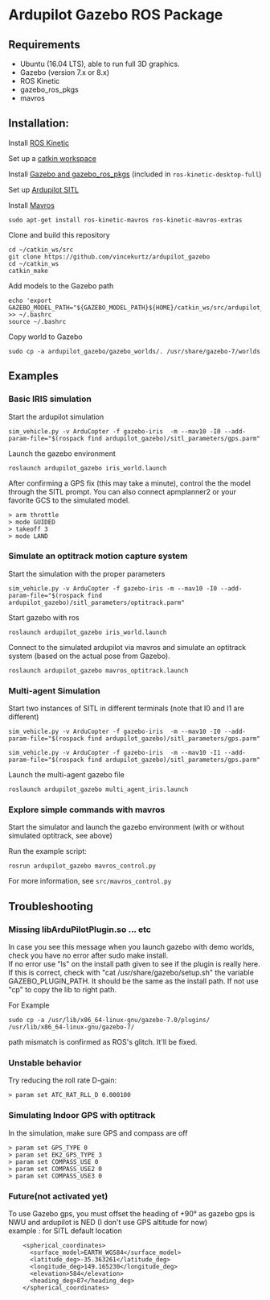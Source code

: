 # Ardupilot Gazebo ROS Package

## Requirements
- Ubuntu (16.04 LTS), able to run full 3D graphics.
- Gazebo (version 7.x or 8.x)
- ROS Kinetic
- gazebo_ros_pkgs
- mavros

## Installation:

Install [ROS Kinetic](http://wiki.ros.org/kinetic/Installation)

Set up a [catkin workspace](http://wiki.ros.org/catkin/Tutorials/create_a_workspace)

Install [Gazebo and gazebo_ros_pkgs](http://gazebosim.org/tutorials?tut=ros_installing) (included in `ros-kinetic-desktop-full`)

Set up [Ardupilot SITL](http://ardupilot.org/dev/docs/setting-up-sitl-on-linux.html)

Install [Mavros](http://wiki.ros.org/mavros)
```
sudo apt-get install ros-kinetic-mavros ros-kinetic-mavros-extras
```

Clone and build this repository
```
cd ~/catkin_ws/src
git clone https://github.com/vincekurtz/ardupilot_gazebo
cd ~/catkin_ws
catkin_make
```

Add models to the Gazebo path
```
echo 'export GAZEBO_MODEL_PATH="${GAZEBO_MODEL_PATH}${HOME}/catkin_ws/src/ardupilot_gazebo/gazebo_models"' >> ~/.bashrc
source ~/.bashrc
```

Copy world to Gazebo
```
sudo cp -a ardupilot_gazebo/gazebo_worlds/. /usr/share/gazebo-7/worlds
```

## Examples

### Basic IRIS simulation

Start the ardupilot simulation
```
sim_vehicle.py -v ArduCopter -f gazebo-iris  -m --mav10 -I0 --add-param-file="$(rospack find ardupilot_gazebo)/sitl_parameters/gps.parm"
```

Launch the gazebo environment
```
roslaunch ardupilot_gazebo iris_world.launch
```

After confirming a GPS fix (this may take a minute), control the the model through the SITL prompt. You can also connect apmplanner2 or your favorite GCS to the simulated model.
```
> arm throttle
> mode GUIDED
> takeoff 3
> mode LAND
```

### Simulate an optitrack motion capture system

Start the simulation with the proper parameters
```
sim_vehicle.py -v ArduCopter -f gazebo-iris -m --mav10 -I0 --add-param-file="$(rospack find ardupilot_gazebo)/sitl_parameters/optitrack.parm"
```

Start gazebo with ros
```
roslaunch ardupilot_gazebo iris_world.launch
```

Connect to the simulated ardupilot via mavros and simulate an optitrack system (based
on the actual pose from Gazebo). 
```
roslaunch ardupilot_gazebo mavros_optitrack.launch
```

### Multi-agent Simulation

Start two instances of SITL in different terminals (note that I0 and I1 are different)
```
sim_vehicle.py -v ArduCopter -f gazebo-iris  -m --mav10 -I0 --add-param-file="$(rospack find ardupilot_gazebo)/sitl_parameters/gps.parm"
```
```
sim_vehicle.py -v ArduCopter -f gazebo-iris  -m --mav10 -I1 --add-param-file="$(rospack find ardupilot_gazebo)/sitl_parameters/gps.parm"
```

Launch the multi-agent gazebo file
```
roslaunch ardupilot_gazebo multi_agent_iris.launch
```

### Explore simple commands with mavros

Start the simulator and launch the gazebo environment (with or without simulated optitrack, see above)

Run the example script:
```
rosrun ardupilot_gazebo mavros_control.py
```

For more information, see `src/mavros_control.py`

## Troubleshooting

### Missing libArduPilotPlugin.so ... etc

In case you see this message when you launch gazebo with demo worlds, check you have no error after sudo make install.  
If no error use "ls" on the install path given to see if the plugin is really here.  
If this is correct, check with "cat /usr/share/gazebo/setup.sh" the variable GAZEBO_PLUGIN_PATH. It should be the same as the install path. If not use "cp" to copy the lib to right path. 

For Example

```
sudo cp -a /usr/lib/x86_64-linux-gnu/gazebo-7.0/plugins/ /usr/lib/x86_64-linux-gnu/gazebo-7/
```

path mismatch is confirmed as ROS's glitch. It'll be fixed.

### Unstable behavior

Try reducing the roll rate D-gain:
```
> param set ATC_RAT_RLL_D 0.000100
```

### Simulating Indoor GPS with optitrack

In the simulation, make sure GPS and compass are off
```
> param set GPS_TYPE 0
> param set EK2_GPS_TYPE 3
> param set COMPASS_USE 0
> param set COMPASS_USE2 0
> param set COMPASS_USE3 0
```

### Future(not activated yet)
To use Gazebo gps, you must offset the heading of +90° as gazebo gps is NWU and ardupilot is NED 
(I don't use GPS altitude for now)  
example : for SITL default location
```
    <spherical_coordinates>
      <surface_model>EARTH_WGS84</surface_model>
      <latitude_deg>-35.363261</latitude_deg>
      <longitude_deg>149.165230</longitude_deg>
      <elevation>584</elevation>
      <heading_deg>87</heading_deg>
    </spherical_coordinates>
```

